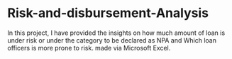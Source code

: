 # Risk-and-disbursement-Analysis
In this project, I have provided the insights on how much amount of loan is under risk or under the category to be declared as NPA and Which loan officers is more prone to risk. made via Microsoft Excel.
